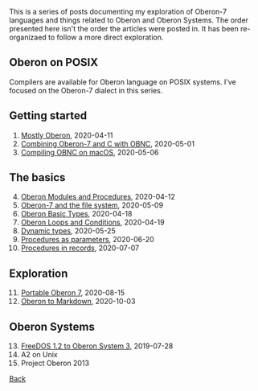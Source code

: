
This is a series of posts documenting my exploration of Oberon-7
languages and things related to Oberon and Oberon Systems.
The order presented here isn't the order the articles were
posted in. It has been re-organizaed to follow a more direct
exploration.

Oberon on POSIX
---------------

Compilers are available for Oberon language on POSIX
systems. I've focused on the Oberon-7 dialect in this series.

Getting started 
---------------

1. [Mostly Oberon](/blog/2020/04/11/Mostly-Oberon.html), 2020-04-11
2. [Combining Oberon-7 and C with OBNC](/blog/2020/05/01/Combining-Oberon-and-C.html), 2020-05-01
3. [Compiling OBNC on macOS](/blog/2020/05/06/Compiling-OBNC-on-macOS.html), 2020-05-06


The basics
----------

4. [Oberon Modules and Procedures](/blog/2020/04/12/Mostly-Oberon-Modules.html), 2020-04-12
5. [Oberon-7 and the file system](/blog/2020/05/09/Oberon-7-and-the-filesystem.html), 2020-05-09
6. [Oberon Basic Types](/blog/2020/04/18/Mostly-Oberon-Basic-Types.html), 2020-04-18
7. [Oberon Loops and Conditions](/blog/2020/04/19/Mostly-Oberon-Loops-and-Conditions.html), 2020-04-19
8. [Dynamic types](/blog/2020/05/25/Dynamic-types.html), 2020-05-25
9. [Procedures as parameters](/blog/2020/06/20/Procedures-as-parameters.html), 2020-06-20
10. [Procedures in records](/blog/2020/07/07/Procedures-in-records.html), 2020-07-07

Exploration
-----------

11. [Portable Oberon 7](/blog/2020/08/15/Portable-Oberon-7.html), 2020-08-15
12. [Oberon to Markdown](/blog/2020/10/03/Oberon-to-markdown.html), 2020-10-03

Oberon Systems
--------------

13. [FreeDOS 1.2 to Oberon System 3](/blog/2019/07/28/freedos-to-oberon-system-3.html), 2019-07-28
14. A2 on Unix
15. Project Oberon 2013

[Back](./)

